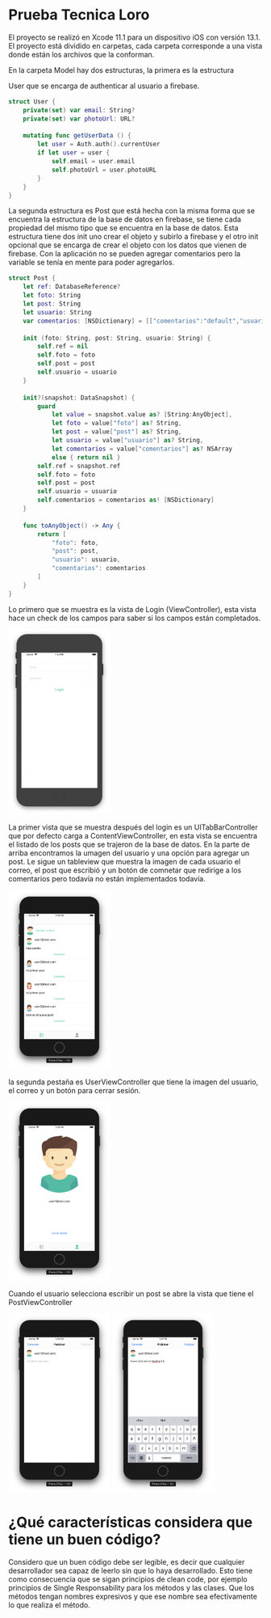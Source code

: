 # Prueba Tecnica Loro

El proyecto se realizó en Xcode 11.1 para un dispositivo iOS con versión 13.1. El proyecto está dividido en carpetas, cada carpeta corresponde a una vista donde están los archivos que la conforman.

En la carpeta Model hay dos estructuras, la primera es la estructura 

User que se encarga de authenticar al usuario a firebase. 

```swift
struct User {
    private(set) var email: String?
    private(set) var photoUrl: URL?
    
    mutating func getUserData () {
        let user = Auth.auth().currentUser
        if let user = user {
            self.email = user.email
            self.photoUrl = user.photoURL
        }
    }
}
```

La segunda estructura es Post que está hecha con la misma forma que se encuentra la estructura de la base de datos en firebase, se tiene cada propiedad del mismo tipo que se encuentra en la base de datos. Esta estructura tiene dos init uno crear el objeto y subirlo a firebase y el otro init opcional que se encarga de crear el objeto con los datos que vienen de firebase. Con la aplicación no se pueden agregar comentarios pero la variable se tenía en mente para poder agregarlos.


```swift
struct Post {
    let ref: DatabaseReference?
    let foto: String
    let post: String
    let usuario: String
    var comentarios: [NSDictionary] = [["comentarios":"default","usuario":"default"]]
    
    init (foto: String, post: String, usuario: String) {
        self.ref = nil
        self.foto = foto
        self.post = post
        self.usuario = usuario
    }
    
    init?(snapshot: DataSnapshot) {
        guard
            let value = snapshot.value as? [String:AnyObject],
            let foto = value["foto"] as? String,
            let post = value["post"] as? String,
            let usuario = value["usuario"] as? String,
            let comentarios = value["comentarios"] as? NSArray
            else { return nil }
        self.ref = snapshot.ref
        self.foto = foto
        self.post = post
        self.usuario = usuario
        self.comentarios = comentarios as! [NSDictionary]
    }
    
    func toAnyObject() -> Any {
        return [
            "foto": foto,
            "post": post,
            "usuario": usuario,
            "comentarios": comentarios
        ]
    }
}
```

Lo primero que se muestra es la vista de Login (ViewController), esta vista hace un check de los campos para saber si los campos están completados.

<img src="https://raw.githubusercontent.com/camyoh/PruebaTecnicaLoro/master/images/login.png" width="40%" height="40%">

La primer vista que se muestra después del login es un UITabBarController que por defecto carga a ContentViewController, en esta vista se encuentra el listado de los posts que se trajeron de la base de datos. En la parte de arriba encontramos la umagen del usuario y una opción para agregar un post. Le sigue un tableview que muestra la imagen de cada usuario el correo,  el post que escribió y un botón de comnetar que redirige a los comentarios pero todavía no están implementados todavía.

<img src="https://raw.githubusercontent.com/camyoh/PruebaTecnicaLoro/master/images/content1.png" width="40%" height="40%">

la segunda pestaña es UserViewController que tiene la imagen del usuario, el correo y un botón para cerrar sesión.

<img src="https://raw.githubusercontent.com/camyoh/PruebaTecnicaLoro/master/images/profile.png" width="40%" height="40%">

Cuando el usuario selecciona escribir un post se abre la vista que tiene el PostViewController

<img src="https://raw.githubusercontent.com/camyoh/PruebaTecnicaLoro/master/images/publicar.png" width="40%" height="40%">
<img src="https://raw.githubusercontent.com/camyoh/PruebaTecnicaLoro/master/images/publicar2.png" width="40%" height="40%">

# ¿Qué características considera que tiene un buen código?

Considero que un buen código debe ser legible, es decir que cualquier desarrollador sea capaz de leerlo sin que lo haya desarrollado. Esto tiene como consecuencia que se sigan principios de clean code, por ejemplo principios de Single Responsability para los métodos y las clases. Que los métodos tengan nombres expresivos y que ese nombre sea efectivamente lo que realiza el método.
